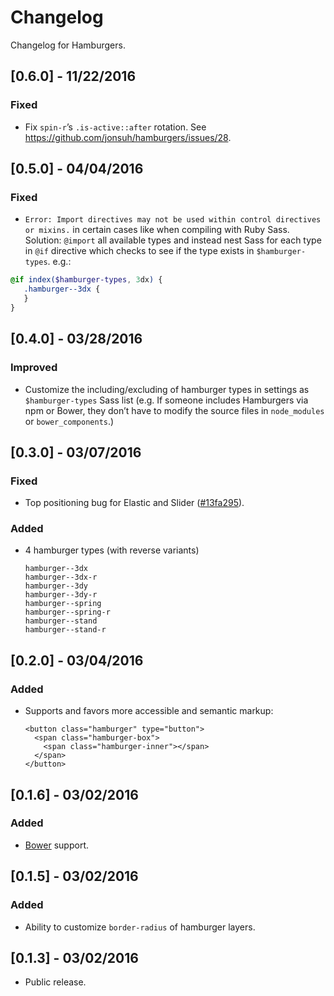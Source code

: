 # Changelog

Changelog for Hamburgers.

## [0.6.0] - 11/22/2016
### Fixed
- Fix `spin-r`’s `.is-active::after` rotation. See https://github.com/jonsuh/hamburgers/issues/28.

## [0.5.0] - 04/04/2016
### Fixed
- `Error: Import directives may not be used within control directives or mixins.` in certain cases like when compiling with Ruby Sass.  
Solution: `@import` all available types and instead nest Sass for each type in `@if` directive which checks to see if the type exists in `$hamburger-types`. e.g.:  
```scss
@if index($hamburger-types, 3dx) {
   .hamburger--3dx {
   }
}
```

## [0.4.0] - 03/28/2016
### Improved
- Customize the including/excluding of hamburger types in settings as `$hamburger-types` Sass list (e.g. If someone includes Hamburgers via npm or Bower, they don’t have to modify the source files in `node_modules` or `bower_components`.)

## [0.3.0] - 03/07/2016
### Fixed
- Top positioning bug for Elastic and Slider ([#13fa295](https://github.com/jonsuh/hamburgers/commit/13fa2958ad18a2e48763824d3a68fd18b03ec274)).

### Added
- 4 hamburger types (with reverse variants)

  ```
  hamburger--3dx
  hamburger--3dx-r
  hamburger--3dy
  hamburger--3dy-r
  hamburger--spring
  hamburger--spring-r
  hamburger--stand
  hamburger--stand-r
  ```

## [0.2.0] - 03/04/2016
### Added
- Supports and favors more accessible and semantic markup:

  ```
  <button class="hamburger" type="button">
    <span class="hamburger-box">
      <span class="hamburger-inner"></span>
    </span>
  </button>
  ```

## [0.1.6] - 03/02/2016
### Added
- [Bower](http://bower.io/) support.

## [0.1.5] - 03/02/2016
### Added
- Ability to customize `border-radius` of hamburger layers.

## [0.1.3] - 03/02/2016
- Public release.
